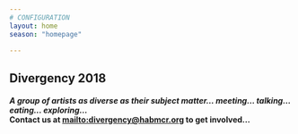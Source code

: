 ```yaml
---
# CONFIGURATION
layout: home
season: "homepage"

---  
```


## Divergency 2018

#### *A group of artists as diverse as their subject matter… meeting… talking… eating… exploring…*<br>Contact us at <mailto:divergency@habmcr.org> to get involved…
